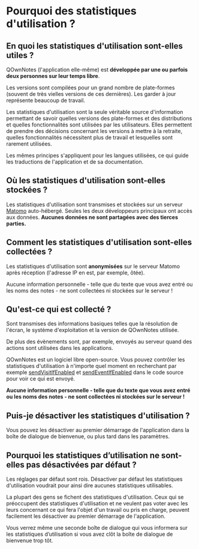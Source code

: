 # Pourquoi des statistiques d'utilisation ?

## En quoi les statistiques d'utilisation sont-elles utiles ?

QOwnNotes (l'application elle-même) est **développée par une ou parfois deux personnes sur leur temps libre**.

Les versions sont compilées pour un grand nombre de plate-formes (souvent de très vielles versions de ces dernières). Les garder à jour représente beaucoup de travail.

Les statistiques d'utilisation sont la seule véritable source d'information permettant de savoir quelles versions des plate-formes et des distributions et quelles fonctionnalités sont utilisées par les utilisateurs. Elles permettent de prendre des décisions concernant les versions à mettre à la retraite, quelles fonctionnalités nécessitent plus de travail et lesquelles sont rarement utilisées.

Les mêmes principes s'appliquent pour les langues utilisées, ce qui guide les traductions de l'application et de sa documentation.

## Où les statistiques d'utilisation sont-elles stockées ?

Les statistiques d'utilisation sont transmises et stockées sur un serveur [Matomo](https://matomo.org/) auto-hébergé. Seules les deux développeurs principaux ont accès aux données. **Aucunes données ne sont partagées avec des tierces parties.**

## Comment les statistiques d'utilisation sont-elles collectées ?

Les statistiques d'utilisation sont **anonymisées** sur le serveur Matomo après réception (l'adresse IP en est, par exemple, ôtée).

Aucune information personnelle - telle que du texte que vous avez entré ou les noms des notes - ne sont collectées ni stockées sur le serveur !

## Qu'est-ce qui est collecté ?

Sont transmises des informations basiques telles que la résolution de l'écran, le système d'exploitation et la version de QOwnNotes utilisée.

De plus des évènements sont, par exemple, envoyés au serveur quand des actions sont utilisées dans les applications.

QOwnNotes est un logiciel libre open-source. Vous pouvez contrôler les statistiques d'utilisation à n'importe quel moment en recherchant par exemple [sendVisitIfEnabled](https://github.com/pbek/QOwnNotes/search?q=sendVisitIfEnabled) et [sendEventIfEnabled](https://github.com/pbek/QOwnNotes/search?q=sendEventIfEnabled) dans le code source pour voir ce qui est envoyé.

**Aucune information personnelle - telle que du texte que vous avez entré ou les noms des notes - ne sont collectées ni stockées sur le serveur !**

## Puis-je désactiver les statistiques d'utilisation ?

Vous pouvez les désactiver au premier démarrage de l'application dans la boîte de dialogue de bienvenue, ou plus tard dans les paramètres.

## Pourquoi les statistiques d’utilisation ne sont-elles pas désactivées par défaut ?

Les réglages par défaut sont rois. Désactiver par défaut les statistiques d'utilisation voudrait pour ainsi dire aucunes statistiques utilisables.

La plupart des gens se fichent des statistiques d'utilisation. Ceux qui se préoccupent des statistiques d'utilisation et ne veulent pas voter avec les leurs concernant ce qui fera l'objet d'un travail ou pris en charge, peuvent facilement les désactiver au premier démarrage de l'application.

Vous verrez même une seconde boîte de dialogue qui vous informera sur les statistiques d’utilisation si vous avez clôt la boîte de dialogue de bienvenue trop tôt.
